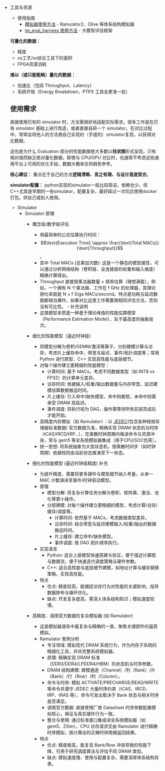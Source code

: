  - 工具与资源
   - 使用指南
     - [模拟器使用方法](simulators.md) - Ramulator2、Olive 等体系结构模拟器
     - [lm_eval_harness 使用方法](lm_eval_harness.md) - 大模型评估框架

    **可量化的数据：**
    - 精度
    - xx工艺/xx综合工具下的面积
    - FPGA资源消耗

    **难以（或只能粗略）量化的数据：**
    - 加速比（包括 Throughput、Latency）
    - 系统开销（Energy Breakdown，PTPX 工具会更准一些）

    ## 使用需求

    直接使用已有的 simulator 时，方法需很好地适配实际需求。很多工作是在已有 simulator 基础上进行改造，或者直接自研一个 simulator。在对比过程中，常常会将他人的方法用自己实现的（手搓的）simulator复现，以获得对比数据。

    这也是为什么 Evaluation 部分的性能数据绝大多数以**柱状图**形式呈现，只有相对值而缺乏绝对量化数据。即使与 CPU/GPU 对比时，也通常不考虑这些通用平台上可用的优化手段，数据大概率仅供趋势参考。

    **核心建议：** 重点在于自己的方法**逻辑清晰、言之有理、与设计高度契合**。

      **simulator配置：**
        python实现的simulator一般比较简洁，依赖也少。但C++尤其是早期的一些simulator，配置复杂，最好踩过一次坑后使用docker打包，供自己或别人使用。

   - Simulator
     - Simulator 原理
       - 概念级/数学级评估
         - 用最简单的公式估算执行时间：
         - $$\text{Execution Time} \approx \frac{\text{Total MACs}}{\text{Throughput}}$$。
         - 其中 Total MACs (总乘加次数): 这是一个静态的模型属性，可以通过分析网络结构（卷积层、全连接层的权重和输入维度）精确计算得出。
         - Throughput 直接按乘法器数量 × 频率估算（理想满载），例如，一个拥有 N 个乘法器、工作在 f GHz 的处理器，其理论吞吐率就是 N × f Giga MACs/second。特点是功耗与延迟数据都相当爆炸，如果对比这类工作需要用相同评估方法，否则没有可比性。
                - 补充说明
         - 这类模型本质是一种基于理论峰值的性能估算模型（Performance Estimation Model），处于最高度的抽象层次。

       - 细化的性能模型（逼近时钟级）
         - 将模型分解为卷积/GEMM/激活等算子，分别建模计算与访存，考虑片上缓存命中、带宽与延迟、事件/拓扑调度等；常用 Python 进行原型、C++ 实现高性能与底层细节。
         - 对每个操作建立更精细的性能模型：
           - 计算时间: 基于 MACs，考虑不同数据类型（如 INT8 vs FP32）的计算单元差异。
           - 访存时间: 依据输入/权重/输出数据量与内存带宽、延迟建模估算数据搬运时间。
           - 片上缓存: 引入命中/缺失模型，命中则极短，未命中则需承受 DRAM 高延迟。
           - 事件调度: 将执行视为 DAG，操作需等待所有前驱完成后才能开始。
         - 高精度内存模拟（如 Ramulator）: 以 [JEDEC](https://www.jedec.org/)(包含各种规格存储器标准数据) 官方数据为准，精确实现 DRAM 状态机与时序（tCAS/tRCD/tRP…），在离散时钟周期内推进命令与资源冲突，常与 gem5 等全系统模拟器集成（用于CPU/SOC仿真）。
         - 统一思想: 将系统抽象为大型状态机，按离散时间步（如时钟周期）依据规则由当前状态推演至下一状态。

       - 细化的性能模型 (逼近时钟级精度) 补充
         - 为提升精度，需要将更多硬件与模型细节纳入考量，从单一 MAC 计数演进至事件/时钟驱动模型。
         - 原理
           - 模型分解: 将复杂计算任务分解为卷积、矩阵乘、激活、池化等更小操作。
           - 分部建模: 对每个操作建立更精细的模型，考虑计算/访存/缓存/调度等。
             - 计算时间: 依然基于 MACs，考虑数据类型差异。
             - 访存时间: 结合带宽与延迟建模输入/权重/输出的数据搬运时间。
             - 片上缓存: 建立命中/缺失模型。
             - 事件调度: 按 DAG 拓扑顺序执行。
         - 实现语言
           - Python: 适合上层模型快速搭建与验证，便于描述计算图与数据流，便于快速迭代调度策略与硬件参数。
           - C++: 适合高性能与底层细节建模，如地址计算与缓存替换策略，实现高性能。
         - 特点
           - 优点: 精度较高，能捕捉访存行为对性能的关键影响，指导数据排布与循环优化。
           - 缺点: 开发复杂度高，需深入体系结构知识；模拟速度较慢。
       - 高精度、调用官方数据的复杂模拟器 (如 Ramulator)
         - 这是模拟器谱系中最复杂与精确的一类，聚焦关键部件的逼真模拟。
         - Ramulator 案例分析
           - 专注领域: 模拟现代 DRAM 系统行为，作为内存子系统的精细化工具，并非完整系统模拟器。
           - 原理: 精确实现 DRAM 标准（DDR3/DDR4/LPDDR4/HBM）的状态机与时序参数。
           - DRAM 结构建模: 建模通道（Channel）/列（Rank）/片（Bank）/行（Row）/列（Column）。
           - 命令与时序: 模拟 ACTIVATE/PRECHARGE/READ/WRITE 等命令并遵守 JEDEC 大量时序约束（tCAS、tRCD、tRP、tRAS 等），命令可发出取决于 Bank 状态与相关时序是否满足。
           - 调用官方数据: 直接使用厂商 Datasheet 时序参数配置模拟核心，保证与真实硬件行为一致。
           - 整合与使用: 通过标准接口集成进全系统模拟器（如 gem5、ZSim），CPU 访存请求交由 Ramulator 进行精确时序模拟，按计算出的正确时钟周期返回结果。
         - 特点
           - 优点: 精度极高，能复现 Bank/Row 冲突导致的性能下降，可用于研究调度算法与评估不同 DRAM 类型。
           - 缺点: 模拟速度慢、使用与配置复杂，需要深厚体系结构背景。

